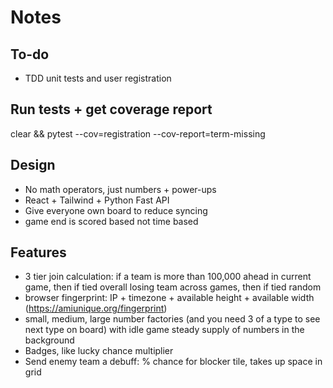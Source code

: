 # Notes

## To-do

- TDD unit tests and user registration

## Run tests + get coverage report

clear && pytest --cov=registration --cov-report=term-missing

## Design

- No math operators, just numbers + power-ups
- React + Tailwind + Python Fast API
- Give everyone own board to reduce syncing
- game end is scored based not time based

## Features

- 3 tier join calculation: if a team is more than 100,000 ahead in current game, then if tied overall losing team across games, then if tied random
- browser fingerprint: IP + timezone + available height + available width (https://amiunique.org/fingerprint)
- small, medium, large number factories (and you need 3 of a type to see next type on board) with idle game steady supply of numbers in the background
- Badges, like lucky chance multiplier
- Send enemy team a debuff: % chance for blocker tile, takes up space in grid
